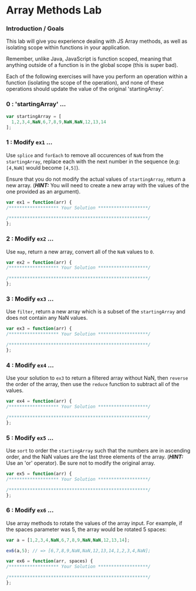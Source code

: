 # Array Methods Lab
### Introduction / Goals
This lab will give you experience dealing with JS Array methods, 
as well as isolating scope within functions in your application.  
  
Remember, unlike Java, JavaScript is function scoped, meaning that 
anything outside of a function is in the global scope (this is super bad).  
  
Each of the following exercises will have you perform an operation 
within a function (isolating the scope of the operation), and none 
of these operations should update the value of the original 'startingArray'.  

### 0 : 'startingArray' ...

```js
var startingArray = [
  1,2,3,4,NaN,6,7,8,9,NaN,NaN,12,13,14
];
```

### 1 : Modify `ex1` ...  
  
Use `splice` and `forEach` to remove all occurences of `NaN` from the `startingArray`, 
replace each with the next number in the sequence (e.g: `[4,NaN]` would become 
`[4,5]`).  
  
Ensure that you do not modify the actual values of `startingArray`, return a new 
array. (***HINT:*** You will need to create a new array with the values of the 
one provided as an argument).

```js
var ex1 = function(arr) {
/******************* Your Solution *******************/

/*****************************************************/
};
```
  
### 2 : Modify `ex2` ...  
  
Use `map`, return a new array, convert all of the `NaN` values to `0`.
  
```js
var ex2 = function(arr) {
/******************* Your Solution *******************/

/*****************************************************/
};
```
  
### 3 : Modify `ex3` ...  
  
Use `filter`, return a new array which is a subset of the `startingArray` and 
does not contain any NaN values.
  
```js
var ex3 = function(arr) {
/******************* Your Solution *******************/

/*****************************************************/
};
```

### 4 : Modify `ex4` ...  
  
Use your solution to `ex3` to return a filtered array without NaN, then `reverse` 
the order of the array, then use the `reduce` function to subtract all of the values.
  
```js
var ex4 = function(arr) {
/******************* Your Solution *******************/

/*****************************************************/
};
```
  
### 5 : Modify `ex5` ...  
  
Use `sort` to order the `startingArray` such that the numbers are in ascending 
order, and the NaN values are the last three elements of the array. (***HINT:***
 Use an 'or' operator). Be sure not to modify the original array.

```js
var ex5 = function(arr) {
/******************* Your Solution *******************/

/*****************************************************/
};
```
  
### 6 : Modify `ex6` ...  
  
Use array methods to rotate the values of the array input. For example, if the 
spaces parameter was 5, the array would be rotated 5 spaces:  
  
```js
var a = [1,2,3,4,NaN,6,7,8,9,NaN,NaN,12,13,14];

ex6(a,5); // => [6,7,8,9,NaN,NaN,12,13,14,1,2,3,4,NaN];
```
  
```js
var ex6 = function(arr, spaces) {
/******************* Your Solution *******************/

/*****************************************************/
};
```
